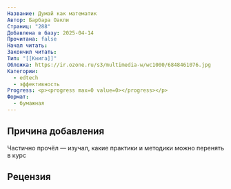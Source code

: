 ```yaml
---
Название: Думай как математик
Автор: Барбара Оакли
Страниц: "288"
Добавлена в базу: 2025-04-14
Прочитана: false
Начал читать: 
Закончил читать: 
Тип: "[[Книга]]"
Обложка: https://ir.ozone.ru/s3/multimedia-w/wc1000/6848461076.jpg
Категории:
  - edtech
  - эффективность
Progress: <p><progress max=0 value=0></progress></p>
Формат:
  - бумажная
---
```

## Причина добавления

Частично прочёл — изучал, какие практики и методики можно перенять в курс

## Рецензия
